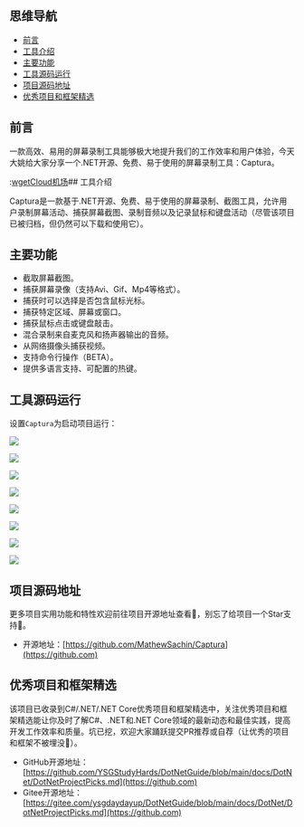 ## 思维导航

* [前言](https://github.com)
* [工具介绍](https://github.com)
* [主要功能](https://github.com)
* [工具源码运行](https://github.com)
* [项目源码地址](https://github.com)
* [优秀项目和框架精选](https://github.com)

## 前言


一款高效、易用的屏幕录制工具能够极大地提升我们的工作效率和用户体验，今天大姚给大家分享一个.NET开源、免费、易于使用的屏幕录制工具：Captura。


:[wgetCloud机场](https://longdu.org)## 工具介绍


Captura是一款基于.NET开源、免费、易于使用的屏幕录制、截图工具，允许用户录制屏幕活动、捕获屏幕截图、录制音频以及记录鼠标和键盘活动（尽管该项目已被归档，但仍然可以下载和使用它）。


## 主要功能


* 截取屏幕截图。
* 捕获屏幕录像（支持Avi、Gif、Mp4等格式）。
* 捕获时可以选择是否包含鼠标光标。
* 捕获特定区域、屏幕或窗口。
* 捕获鼠标点击或键盘敲击。
* 混合录制来自麦克风和扬声器输出的音频。
* 从网络摄像头捕获视频。
* 支持命令行操作（BETA）。
* 提供多语言支持、可配置的热键。


## 工具源码运行


设置`Captura`为启动项目运行：


![](https://img2024.cnblogs.com/blog/1336199/202412/1336199-20241221151335974-1653393915.png)


![](https://img2024.cnblogs.com/blog/1336199/202412/1336199-20241221151340316-1643418953.png)


![](https://img2024.cnblogs.com/blog/1336199/202412/1336199-20241221151344896-1554924523.png)


![](https://img2024.cnblogs.com/blog/1336199/202412/1336199-20241221151349618-1411232724.png)


![](https://img2024.cnblogs.com/blog/1336199/202412/1336199-20241221151354955-1737727397.png)


![](https://img2024.cnblogs.com/blog/1336199/202412/1336199-20241221151359550-833490054.png)


![](https://img2024.cnblogs.com/blog/1336199/202412/1336199-20241221151404317-2128261076.png)


![](https://img2024.cnblogs.com/blog/1336199/202412/1336199-20241221151408843-1675432807.png)


## 项目源码地址


更多项目实用功能和特性欢迎前往项目开源地址查看👀，别忘了给项目一个Star支持💖。


* 开源地址：[https://github.com/MathewSachin/Captura](https://github.com)


## 优秀项目和框架精选


该项目已收录到C\#/.NET/.NET Core优秀项目和框架精选中，关注优秀项目和框架精选能让你及时了解C\#、.NET和.NET Core领域的最新动态和最佳实践，提高开发工作效率和质量。坑已挖，欢迎大家踊跃提交PR推荐或自荐（让优秀的项目和框架不被埋没🤞）。


* GitHub开源地址：[https://github.com/YSGStudyHards/DotNetGuide/blob/main/docs/DotNet/DotNetProjectPicks.md](https://github.com)
* Gitee开源地址：[https://gitee.com/ysgdaydayup/DotNetGuide/blob/main/docs/DotNet/DotNetProjectPicks.md](https://github.com)


